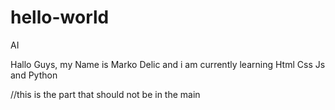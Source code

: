 # hello-world
AI

Hallo Guys,
my Name is Marko Delic and i am currently learning Html Css Js and Python

//this is the part that should not be in the main 
